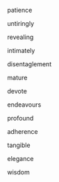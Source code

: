 patience

untiringly

revealing

intimately

disentaglement

mature

devote

endeavours

profound

adherence

tangible

elegance

wisdom